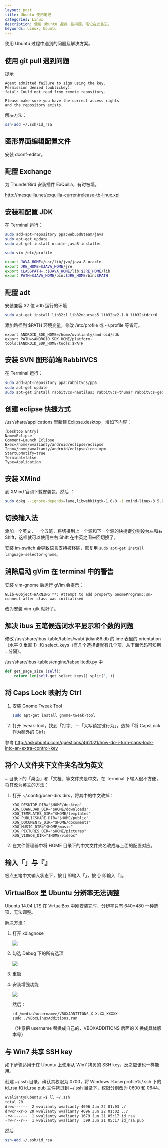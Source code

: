 ```yaml
---
layout: post
title: Ubuntu 使用笔记
categories: Linux
description: 使用 Ubuntu 遇到一些问题，笔记在此备忘。
keywords: Linux, Ubuntu
---
```


使用 Ubuntu 过程中遇到的问题及解决方案。

## 使用 git pull 遇到问题

提示

```
Agent admitted failure to sign using the key.
Permission denied (publickey).
fatal: Could not read from remote repository.

Please make sure you have the correct access rights
and the repository exists.
```

解决方法：

```sh
ssh-add ~/.ssh/id_rsa
```

## 图形界面编辑配置文件

安装 dconf-editor。

## 配置 Exchange

为 ThunderBird 安装插件 ExQuilla，有时被墙。

http://mesquilla.net/exquilla-currentrelease-tb-linux.xpi

## 安装和配置 JDK

在 Terminal 运行：

```sh
sudo add-apt-repository ppa:webupd8team/java
sudo apt-get update
sudo apt-get install oracle-java8-installer

sudo vim /etc/profile

export JAVA_HOME=/usr/lib/jvm/java-8-oracle
export JRE_HOME=$JAVA_HOME/jre
export CLASSPATH=.:$JAVA_HOME/lib:$JRE_HOME/lib
export PATH=$JAVA_HOME/bin:$JRE_HOME/bin:$PATH
```

## 配置 adt

安装兼容 32 位 adb 运行的环境

```sh
sudo apt-get install lib32z1 lib32ncurses5 lib32bz2-1.0 lib32stdc++6
```

添加路径到 $PATH 环境变量，修改 /etc/profile 或 ~/.profile 等皆可。

```
export ANDROID_SDK_HOME=/home/wvalianty/android/sdk
export PATH=$ANDROID_SDK_HOME/platform-tools:$ANDROID_SDK_HOME/tools:$PATH
```

## 安装 SVN 图形前端 RabbitVCS

在 Terminal 运行：

```sh
sudo add-apt-repository ppa:rabbitvcs/ppa
sudo apt-get update
sudo apt-get install rabbitvcs-nautilus3 rabbitvcs-thunar rabbitvcs-gedit rabbitvcs-cli
```

## 创建 eclipse 快捷方式

/usr/share/applications 里新建 Eclipse.desktop，填如下内容：

```
[Desktop Entry]
Name=Eclipse
Comment=Launch Eclipse
Exec=/home/wvalianty/android/eclipse/eclipse
Icon=/home/wvalianty/android/eclipse/icon.xpm
StartupNotify=true
Terminal=false
Type=Application
```

## 安装 XMind

到 XMind 官网下载安装包，然后 ：

```sh
sudo dpkg --ignore-depends=lame,libwebkitgtk-1.0-0 -i xmind-linux-3.5.0.201410310637_amd64.deb
```

## 切换输入法

添加一个英文，一个五笔，将切换到上一个源和下一个源的快捷键分别设为左和右 Shift，这样就可以使用左右 Shift 在中英之间来回切换了。

安装 im-switch 会导致语言支持被移除，恢复用 `sudo apt-get install language-selector-gnome`。

## 消除启动 gVim 在 terminal 中的警告

安装 vim-gnome 后运行 gVim 会提示：

```
GLib-GObject-WARNING **: Attempt to add property GnomeProgram::sm-connect after class was initialised
```

改为安装 vim-gtk 就好了。

## 解决 ibus 五笔候选词水平显示和个数的问题

修改 /usr/share/ibus-table/tables/wubi-jidian86.db 的 ime 表里的 orientation（水平 0 垂直 1）和 select\_keys（有几个选择键就有几个项，从下面代码可知用 `,` 分隔）。

/usr/share/ibus-tables/engine/tabsqlitedb.py 中

```python
def get_page_size (self):
    return len(self.get_select_keys().split(','))
```

## 将 Caps Lock 映射为 Ctrl

1. 安装 Gnome Tweak Tool

   ```sh
   sudo apt-get install gnome-tweak-tool
   ```

2. 打开 tweak-tool，找到「打字」－「大写锁定键行为」，选择「将 CapsLock 作为额外的 Ctrl」

参考 <http://askubuntu.com/questions/462021/how-do-i-turn-caps-lock-into-an-extra-control-key>

## 将个人文件夹下文件夹名改为英文

~ 目录下的「桌面」和「文档」等文件夹是中文，在 Terminal 下输入很不方便，将其改为英文的方法：

1. 打开 ~/.config/user-dirs.dirs，将其中的中文改掉：

   ```
   XDG_DESKTOP_DIR="$HOME/desktop"
   XDG_DOWNLOAD_DIR="$HOME/downloads"
   XDG_TEMPLATES_DIR="$HOME/templates"
   XDG_PUBLICSHARE_DIR="$HOME/public"
   XDG_DOCUMENTS_DIR="$HOME/documents"
   XDG_MUSIC_DIR="$HOME/music"
   XDG_PICTURES_DIR="$HOME/pictures"
   XDG_VIDEOS_DIR="$HOME/videos"
   ```

2. 在文件管理器中将 HOME 目录下的中文文件夹名改成与上面的配置对应。

## 输入「」与『』

极点五笔中文输入状态下，按 [] 即输入「」，按 {} 即输入『』。

## VirtualBox 里 Ubuntu 分辨率无法调整

Ubuntu 14.04 LTS 在 VirtualBox 中刚安装完时，分辨率只有 640\*480 一种选项，无法调整。

解决方法：

1. 打开 xdiagnose

   ![](/images/posts/linux/xdiagnose.png)

2. 勾选 Debug 下的所有选项

   ![](/images/posts/linux/xdiagnose-2.png)

3. 重启

4. 安装增强功能

   ![](/images/posts/linux/install-additions.png)

   然后：

   ```
   cd /media/<username>/VBOXADDITIONS_X.X.XX_XXXXX
   sudo ./VBoxLinuxAdditions.run
   ```

   （注意把 username 替换成自己的，VBOXADDITIONS 后面的 X 换成具体版本号）

## 与 Win7 共享 SSH key

如下步骤适用于在 Ubuntu 上使用从 Win7 拷贝的 SSH key，反之应该也一样能用。

创建 ~/.ssh 目录，确认其权限为 0700，将 Windows %userprofile%/.ssh 下的 id\_rsa 和 id\_rsa.pub 文件拷贝到 ~/.ssh 目录下，权限分别改为 0600 和 0644。

```sh
wvalianty@ubuntu:~$ ll ~/.ssh
total 20
drwx------  2 wvalianty wvalianty 4096 Jun 22 01:03 ./
drwxr-xr-x 20 wvalianty wvalianty 4096 Jun 22 01:02 ../
-rw-------  1 wvalianty wvalianty 1679 Jun 21 05:17 id_rsa
-rw-r--r--  1 wvalianty wvalianty  399 Jun 21 05:17 id_rsa.pub
```

然后

```sh
ssh-add ~/.ssh/id_rsa
```
